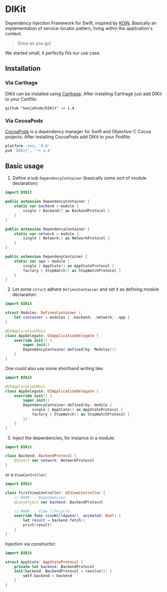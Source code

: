 # DIKit

Dependency Injection Framework for Swift, inspired by [KOIN](https://insert-koin.io/). Basically an implementation of service-locator pattern, living within the application's context.

> Grow as you go!

We started small, it perfectly fits our use case.

## Installation

### Via Carthage

DIKit can be installed using [Carthage](https://github.com/Carthage/Carthage). After installing Carthage just add DIKit to your Cartfile:

```ogdl
github "benjohnde/DIKit" ~> 1.4
```

### Via CocoaPods

[CocoaPods](http://cocoapods.org) is a dependency manager for Swift and Objective-C Cocoa projects. After installing CocoaPods add DIKit to your Podfile:

```ruby
platform :ios, '9.0'
pod 'DIKit', '~> 1.4'
```

## Basic usage

1. Define a sub `DependencyContainer` (basically some sort of module declaration):
```swift
import DIKit

public extension DependencyContainer {
    static var backend = module {
        single { Backend() as BackendProtocol }
    }
}

public extension DependencyContainer {
    static var network = module {
        single { Network() as NetworkProtocol }
    }
}

public extension DependenyContainer {
    static var app = module {
        single { AppState() as AppStateProtocol }
        factory { StopWatch() as StopWatchProtocol }
    }
}
```

2. Let some `struct` adhere `DefinesContainer` and set it as defining module declaration:
```swift
import DIKit

struct Modules: DefinesContainer {
    let container = modules { .backend; .network; .app }
}

@UIApplicationMain
class AppDelegate: UIApplicationDelegate {
    override init() {
        super.init()
        DependencyContainer.defined(by: Modules())
    }
}
```

One could also use some shorthand writing like:

```swift
import DIKit

@UIApplicationMain
class AppDelegate: UIApplicationDelegate {
    override init() {
        super.init()
        DependencyContainer.defined(by: module {
            single { AppState() as AppStateProtocol }
            factory { StopWatch() as StopWatchProtocol }
        })
    }
}
```

3. Inject the dependencies, for instance in a module:
```swift
import DIKit

class Backend: BackendProtocol {
    @Inject var network: NetworkProtocol
}
```

or a `ViewController`:
```swift
import DIKit

class FirstViewController: UIViewController {
    // MARK: - Dependencies
    @LazyInject var backend: BackendProtocol

    // MARK: - View lifecycle
    override func viewWillAppear(_ animated: Bool) {
        let result = backend.fetch()
        print(result)
    }
}
```

Injection via constructor:

```swift
import DIKit

struct AppState: AppStateProtocol {
    private let backend: BackendProtocol
    init(backend: BackendProtocol = resolve()) {
        self.backend = backend
    }
}
```
